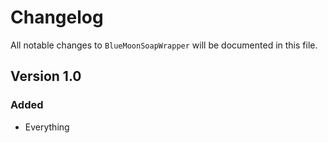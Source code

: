 # Changelog

All notable changes to `BlueMoonSoapWrapper` will be documented in this file.

## Version 1.0

### Added
- Everything
